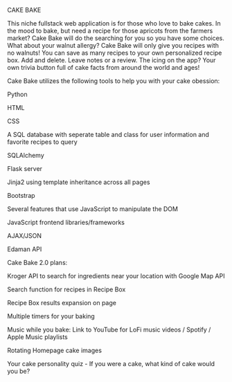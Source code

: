 CAKE BAKE

This niche fullstack web application is for those who love to bake cakes.  In the mood to bake, but need a recipe for those apricots from the farmers market?  Cake Bake will do the searching for you so you have some choices.  What about your walnut allergy?  Cake Bake will only give you recipes with no walnuts!
You can save as many recipes to your own personalized recipe box. Add and delete.  Leave notes or a review.  The icing on the app?  Your own trivia button full of cake facts from around the world and ages!


Cake Bake utilizes the following tools to help you with your cake obession:

Python

HTML

CSS

A SQL database with seperate table and class for user information and favorite recipes to query

SQLAlchemy

Flask server

Jinja2  using template inheritance across all pages

Bootstrap 

Several features that use JavaScript to manipulate the DOM

JavaScript frontend libraries/frameworks

AJAX/JSON

Edaman API


Cake Bake 2.0 plans:

Kroger API to search for ingredients near your location with Google Map API

Search function for recipes in Recipe Box

Recipe Box results expansion on page

Multiple timers for your baking

Music while you bake: Link to YouTube for LoFi music videos / Spotify / Apple Music playlists

Rotating Homepage cake images

Your cake personality quiz - If you were a cake, what kind of cake would you be?